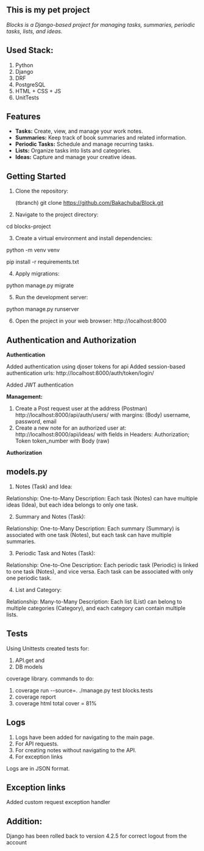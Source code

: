 ## This is my pet project

_Blocks is a Django-based project for managing tasks, summaries, periodic tasks, lists, and ideas._

## Used Stack:
1) Python
2) Django
3) DRF
4) PostgreSQL
5) HTML + CSS + JS
6) UnitTests


## Features

- **Tasks:** Create, view, and manage your work notes.
- **Summaries:** Keep track of book summaries and related information.
- **Periodic Tasks:** Schedule and manage recurring tasks.
- **Lists:** Organize tasks into lists and categories.
- **Ideas:** Capture and manage your creative ideas.

## Getting Started


1. Clone the repository:

   (tbranch)
git clone https://github.com/Bakachuba/Block.git


2. Navigate to the project directory:

cd blocks-project

3. Create a virtual environment and install dependencies:

python -m venv venv

pip install -r requirements.txt

4. Apply migrations:

python manage.py migrate

5. Run the development server:

python manage.py runserver

6. Open the project in your web browser: 
http://localhost:8000


## Authentication and Authorization

**Authentication**

Added authentication using djoser tokens for api
Added session-based authentication 
urls: http://localhost:8000/auth/token/login/

Added JWT authentication

**Management:**

1) Create a Post request user at the address (Postman)
http://localhost:8000/api/auth/users/
with margins: (Body)
username, password, email
2) Create a new note for an authorized user at:
http://localhost:8000/api/ideas/
with fields in Headers:
Authorization; Token token_number
with Body (raw)

**Authorization**



## models.py


1. Notes (Task) and Idea:

Relationship: One-to-Many
Description: Each task (Notes) can have multiple ideas (Idea), but each idea belongs to only one task.

2. Summary and Notes (Task):

Relationship: One-to-Many
Description: Each summary (Summary) is associated with one task (Notes), but each task can have multiple summaries.

3. Periodic Task and Notes (Task):

Relationship: One-to-One
Description: Each periodic task (Periodic) is linked to one task (Notes), and vice versa. Each task can be associated with only one periodic task.

4. List and Category:

Relationship: Many-to-Many
Description: Each list (List) can belong to multiple categories (Category), and each category can contain multiple lists.

## Tests

Using Unittests
created tests for: 
1) API.get 
and
2) DB models

coverage library.
commands to do:
1) coverage run --source=. ./manage.py test blocks.tests    
2) coverage report
3) coverage html
total  cover = 81%


## Logs

1) Logs have been added for navigating to the main page.
2) For API requests.
3) For creating notes without navigating to the API.
4) For exception links

Logs are in JSON format.

## Exception links

Added custom request exception handler

## Addition: 
Django has been rolled back to version 4.2.5 for correct logout from the account